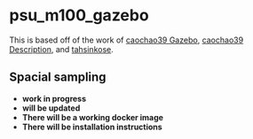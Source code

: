 # psu_m100_gazebo
This is based off of the work of [caochao39 Gazebo](https://github.com/caochao39/hku_m100_gazebo), [caochao39 Description](https://github.com/caochao39/hku_m100_description), and [tahsinkose](https://github.com/dji-m100-ros/dji_m100_gazebo).

## Spacial sampling
- **work in progress**
- **will be updated**
- **There will be a working docker image**
- **There will be installation instructions**



